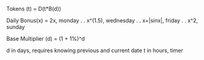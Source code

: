 Tokens (t) = D(t*B(d))

Daily Bonus(x) = 2x,            monday
.
.                x^(1.5),       wednesday
.
.                x+|sinx|,      friday
.
.                x^2,           sunday

Base Multiplier (d) = (1 + 1%)^d



d in days, requires knowing previous and current date
t in hours, timer

